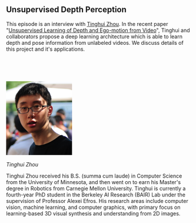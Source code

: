 ## Unsupervised Depth Perception

This episode is an interview with [Tinghui Zhou](https://people.eecs.berkeley.edu/~tinghuiz/).  In the recent paper "[Unsupervised Learning of Depth and Ego-motion from Video](https://people.eecs.berkeley.edu/~tinghuiz/projects/SfMLearner/)", Tinghui and collaborators propose a deep learning architecture which is able to learn depth and pose information from unlabeled videos.  We discuss details of this project and it's applications.

<br/><br/><br/>

<div class="row">
	<div class="col-xs-12 col-sm-3">
		<img alt="Tinghui Zhou" src="src-unsupervised-depth-perception/tinghui-zhou.png" />
		<br/>
		<p><i>Tinghui Zhou</i></p>
	</div>
	<div class="col-xs-12 col-sm-9">
		Tinghui Zhou received his B.S. (summa cum laude) in Computer Science from the University of Minnesota, and then went on to earn his Master's degree in Robotics from Carnegie Mellon University. Tinghui is currently a fourth-year PhD student in the Berkeley AI Research (BAIR) Lab under the supervision of Professor Alexei Efros. His research areas include computer vision, machine learning, and computer graphics, with primary focus on learning-based 3D visual synthesis and understanding from 2D images.
	</div>
</div>

<div class="clear" />


